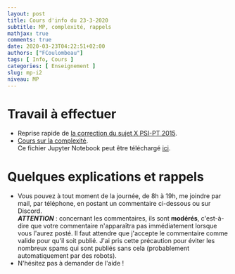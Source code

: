 ```yaml
---
layout: post
title: Cours d'info du 23-3-2020
subtitle: MP, complexité, rappels
mathjax: true
comments: true
date: 2020-03-23T04:22:51+02:00
authors: ["FCoulombeau"]
tags: [ Info, Cours ]
categories: [ Enseignement ]
slug: mp-i2
niveau: MP
---
```


# Travail à effectuer

- Reprise rapide de [la correction du sujet X PSI-PT 2015](https://fcoulombeau.github.io/cours/X2015-PT-PSIc.pdf).
- [Cours sur la complexité](https://nbviewer.jupyter.org/urls/fcoulombeau.github.io/cours/Cours-Info-23032020.ipynb).  
  Ce fichier Jupyter Notebook peut être téléchargé [ici](https://fcoulombeau.github.io/cours/Cours-Info-23032020.ipynb).

# Quelques explications et rappels

- Vous pouvez à tout moment de la journée, de 8h à 19h, me joindre par mail, par téléphone, en postant un commentaire ci-dessous ou sur Discord.  
  **_ATTENTION_** : concernant les commentaires, ils sont **modérés**, c'est-à-dire que votre commentaire n'apparaîtra pas immédiatement lorsque vous l'aurez posté. Il faut attendre que j'accepte le commentaire comme valide pour qu'il soit publié. J'ai pris cette précaution pour éviter les nombreux spams qui sont publiés sans cela (probablement automatiquement par des robots).
- N'hésitez pas à demander de l'aide !